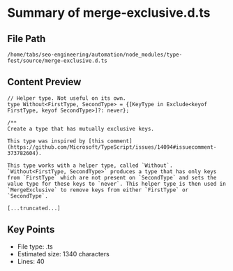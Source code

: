# Summary of merge-exclusive.d.ts
  
## File Path
`/home/tabs/seo-engineering/automation/node_modules/type-fest/source/merge-exclusive.d.ts`

## Content Preview
```
// Helper type. Not useful on its own.
type Without<FirstType, SecondType> = {[KeyType in Exclude<keyof FirstType, keyof SecondType>]?: never};

/**
Create a type that has mutually exclusive keys.

This type was inspired by [this comment](https://github.com/Microsoft/TypeScript/issues/14094#issuecomment-373782604).

This type works with a helper type, called `Without`. `Without<FirstType, SecondType>` produces a type that has only keys from `FirstType` which are not present on `SecondType` and sets the value type for these keys to `never`. This helper type is then used in `MergeExclusive` to remove keys from either `FirstType` or `SecondType`.

[...truncated...]
```

## Key Points
- File type: .ts
- Estimated size: 1340 characters
- Lines: 40
